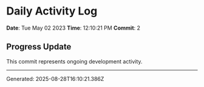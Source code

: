 # Daily Activity Log

**Date**: Tue May 02 2023
**Time**: 12:10:21 PM
**Commit**: 2

## Progress Update

This commit represents ongoing development activity.

---
Generated: 2025-08-28T16:10:21.386Z
